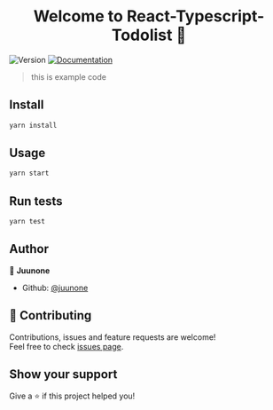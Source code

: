 <h1 align="center">Welcome to React-Typescript-Todolist 👋</h1>
<p>
  <img alt="Version" src="https://img.shields.io/badge/version-1.0.0-blue.svg?cacheSeconds=2592000" />
  <a href="https://github.com/juunone/react-typescript-todolist">
    <img alt="Documentation" src="https://img.shields.io/badge/documentation-yes-brightgreen.svg" target="_blank" />
  </a>
</p>

> this is example code

## Install

```sh
yarn install
```

## Usage

```sh
yarn start
```

## Run tests

```sh
yarn test
```

## Author

👤 **Juunone**

* Github: [@juunone](https://github.com/juunone)

## 🤝 Contributing

Contributions, issues and feature requests are welcome!<br />Feel free to check [issues page](https://github.com/juunone/react-typescript-todolist/issues).

## Show your support

Give a ⭐️ if this project helped you!